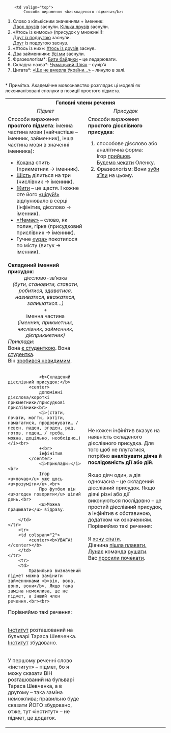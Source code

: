 <table>
	<tr>
		<td colspan="2">
			<center><b>Головні члени речення</b></center>
		</td>
	</tr>
		<tr>
			<td width="50%">
			<center><i>Підмет</i></center>
		</td>
		<td>
			<center><i>Присудок</i></center>
		</td>
	</tr>
		<tr>
		<td>
			Способи вираження <b>простого підмета</b>: іменна частина мови (найчастіше – іменник, займенник), інша частина мови в значенні іменника):
			<ul>
				<li><u>Кохана</u> спить (прикметник → іменник).</li>
				<li><u>Шість</u> ділиться на три (числівник → іменник).</li>
				<li><u>Жити</u> – це щастя. І кожне оте його <u>«цілуй!»</u> відлунювало в серці  (інфінітив, дієслово → іменник).</li>
				<li><u>«Немає»</u> – слово, як полин, гірке (присудковий прислівник → іменник).</li>
				<li>Гучне <u>«ура»</u> покотилося по місту (вигук → іменник).</li>
			</ul>
		</td>
		<td valign="top">
			Способи вираження <b>простого дієслівного присудка</b>:
<ol>
<li>способове дієслово або аналітична форма:<br> Ігор <u>прийшов</u>.<br> <u>Будемо чекати</u> Оленку.</li> 

<li>Фразеологізм: Вони <u>зуби з’їли</u> на цьому.</li>
</ol>
		</td>
	</tr>
		<tr>
			
		<td valign="top">
			Способи вираження <b>складеного підмета</b>:
<ol>			
<li>Слово з кількісним значенням + іменник:<br> 
<u>Двоє друзів</u> заснули. <u>Кілька друзів</u> заснули.</li>
<li>«Хтось із кимось» (присудок у множині!):<br>
<u>Друг із подругою</u> заснули.<br>
<u>Друг</u> із подругою заснув.</li>
<li>«Хтось із них»: <u>Хтось із друзів</u> заснув.</li>
<li>Два займенники: <u>Усі ми</u> заснули.</li>
<li>Фразеологізм*: <u>Бити байдики</u> – це ледарювати.</li>
<li>Складна назва*: <u>Чумацький Шлях</u> – сузір’я</li>
<li>Цитата*: <u>«Ще не вмерла України…»</u> – линуло в залі.</li>
</ol>
<br>
<h11>* Примітка. Академічне мовознавство розглядає ці моделі як лексикалізовані сполуки в позиції простого підмета.</h11>
		</td>
		<td>
			<b>Складений іменний присудок:</b>
			<center>
				дієслово-зв’язка<br>
				<i>(бути, становити, ставати, робитися, здаватися, називатися, вважатися, залишатися…)</i><br>
				+<br>
				іменна частина<br>
				<i>(іменник, прикметник, числівник, займенник, дієприкметник)</i>
			</center>
				<i>Приклади:</i><br>
				Вона <u>є студенткою</u>. Вона <u>студентка</u>.<br>
				Він <u>зробився невидимим</u>.<br><br> 
			
				<b>Складений дієслівний присудок:</b>
			<center>
				допоміжні дієслова/короткі прикметники/присудкові прислівники<br>
				<i>(стати, почати, могти, хотіти, намагатися, продовжувати… / певен, ладен, згоден, рад, готов, годен… / треба, можна, доцільно, необхідно…)</i><br>
				+<br>
				інфінітив
			</center>
				<i>Приклади:</i><br>
				Ігор <u>почав</u> уже щось <u>розуміти</u>.<br>
				Про футбол він <u>згоден говорити</u> цілий день.<br>
				<u>Можна працювати</u> відразу.
			
		</td>
	</tr>
		<tr>
		<td colspan="2">
			<center><b>УВАГА!</center></b>
		</td>
	</tr>
		<tr>
		<td>
			Правильно визначений підмет можна замінити займенниками <b>він, вона, воно, вони</b>. Якщо така заміна неможлива, це не підмет, а інший член речення.<br><br>

Порівняймо такі речення:<br><br> 

<u>Інститут</u> розташований на бульварі Тараса Шевченка.<br>
<u>Інститут</u> збудовано.<br><br> 

У першому реченні слово «інститут» – підмет, бо я можу сказати ВІН розташований на бульварі Тараса Шевченка, а в другому – така заміна неможлива; правильно буде сказати ЙОГО збудовано, отже, тут «інститут» – не підмет, це додаток.
		</td>
		<td>
			Не кожен інфінітив вказує на наявність складеного дієслівного присудка. Для того щоб не плутатися, потрібно <b>аналізувати діяча й послідовність дії або дій</b>.<br><br> 
Якщо діяч один, а дія одночасна – це складений дієслівний присудок. Якщо діячі різні або дії виконуються послідовно – це простий дієслівний присудок, а інфінітив є обставиною, додатком чи означенням. 
Порівняймо такі речення:<br><br>
Я <u>хочу спати.</u><br> 
Дівчина <u>пішла плавати.</u><br> 
<u>Лунає</u> команда <u>рушати</u>.<br>
Вас <u>просили почекати</u>.<br>
		</td>
</table>